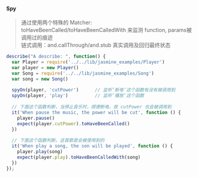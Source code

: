 #### Spy
> 通过使用两个特殊的 Matcher: toHaveBeenCalled/toHaveBeenCalledWith 来监测 function, params被调用过的痕迹<br>
> 链式调用：and.callThrough/and.stub 真实调用及回归最终状态

```javascript
describe("A describe: ", function() {
  var Player = require('../../lib/jasmine_examples/Player')
  var player = new Player()
  var Song = require('../../lib/jasmine_examples/Song')
  var song = new Song()
  
  spyOn(player, 'cutPower')      // 监听‘断电’这个函数有没有被调用到
  spyOn(player, 'play')          // 监听‘播放’这个函数
  
  // 下面这个函数判断，当停止音乐时，顺便断电，故 cutPower 也会被调用到
  it('When pause the music, the power will be cut', function () {
    player.pause()
    expect(player.cutPower).toHaveBeenCalled()
  })
  
  // 下面这个函数判断，这首歌是会被使用到的
  it('When play a song, the son will be played', function () {
    player.play(song)
    expect(player.play).toHaveBeenCalledWith(song)
  })
});
```
